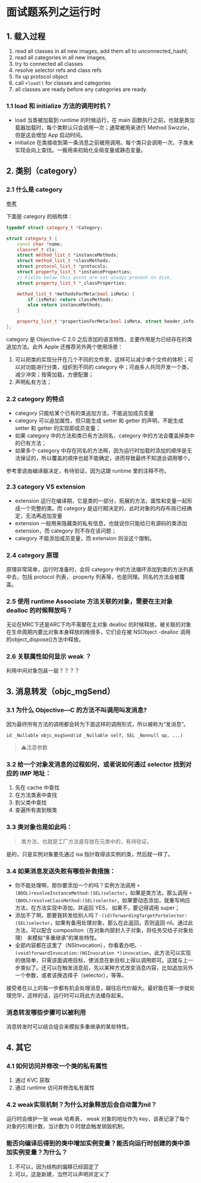 # 面试题系列之运行时

## 1. 载入过程

1. read all classes in all new images, add them all to unconnected_hashl;
2. read all categories in all new images,
3. try to connected all classes
4. resolve selector refs and class refs
5. fix up protocol object
6. call `+load()` for classes and categories
7. all classes are ready before any categories are ready.

### 1.1 load 和 initialize 方法的调用时机？

- load 当类被加载到 runtime 的时候运行，在 main 函数执行之前，也就是类加载器加载时，每个类默认只会调用一次；通常被用来进行 Method Swizzle，但是这会增加 App 启动时间。
- initialize 在类接收到第一条消息之前被用调用。每个类只会调用一次。子类未实现会向上查找。一搬用来初始化全局变量或静态变量。

## 2. 类别（category）

### 2.1 什么是 category 

[参考](https://juejin.im/post/5a9d14856fb9a028e52d5568)

下面是 category 的结构体：
``` C++
typedef struct category_t *Category;

struct category_t {
    const char *name;
    classref_t cls;
    struct method_list_t *instanceMethods;
    struct method_list_t *classMethods;
    struct protocol_list_t *protocols;
    struct property_list_t *instanceProperties;
    // Fields below this point are not always present on disk.
    struct property_list_t *_classProperties;

    method_list_t *methodsForMeta(bool isMeta) {
        if (isMeta) return classMethods;
        else return instanceMethods;
    }

    property_list_t *propertiesForMeta(bool isMeta, struct header_info *hi);
};
```

 category 是 Objective-C 2.0 之后添加的语言特性，主要作用是为已经存在的类追加方法。此外 Apple 还推荐另外两个使用场景：
 
 1. 可以把类的实现分开在几个不同的文件里，这样可以减少单个文件的体积；可以对功能进行分类，组织到不同的 category 中；可由多人共同开发一个类，减少冲突；按需加载，方便配置；
 2. 声明私有方法；

### 2.2 category 的特点

- category 只能给某个已有的类追加方法，不能追加成员变量
- category 可以追加属性，但只能生成 setter 和 getter 的声明，不能生成 setter 和 getter 的实现即成员变量；
- 如果 category 中的方法和类已有方法同名，category 中的方法会覆盖掉类中的已有方法；
- 如果多个 category 中存在同名的方法啊，因为运行时加载时添加的顺序是无法保证的，所以覆盖的顺序也就不能确定，进而导致最终不知道会调用哪个。

参考里说由编译器决定，有待验证，因为这跟 runtime 里的注释不符。

### 2.3 category VS extension

- extension 运行在编译期，它是类的一部分，拓展的方法，属性和变量一起形成一个完整的类。而 category 是运行期决定的，此时对象的内存布局已经确定，无法再追加变量
- extension 一般用来隐藏类的私有信息，也就说你只能给已有源码的类添加 extension，而 category 则不存在该问题；
- category 不能添加成员变量，而 extension 则没这个限制。

### 2.4 category 原理

原理非常简单，运行时准备时，会将 category 中的方法循环添加到类的方法列表中去，包括 protocol 列表， property 列表等，也是同理。同名的方法会被覆盖。

### 2.5 使用 runtime Associate 方法关联的对象，需要在主对象 dealloc 的时候释放吗？
无论在MRC下还是ARC下均不需要在主对象 dealloc 的时候释放，被关联的对象在生命周期内要比对象本身释放的晚很多，它们会在被 NSObject -dealloc 调用的object_dispose()方法中释放。

### 2.6 关联属性如何显示 weak ？

利用中间对象包装一层？？？？

## 3. 消息转发（objc_mgSend）

### 3.1 为什么 Objective—C 的方法不叫调用叫发消息?
因为最终所有方法的调用都会转为下面这样的调用形式，所以被称为“发消息”。

```
id _Nullable objc_msgSend(id _Nullable self, SEL _Nonnull op, ...)
```
> ⚠️注意参数

### 3.2 给一个对象发消息的过程如何，或者说如何通过 selector 找到对应的 IMP 地址：

1. 先在 cache 中查找
2. 在方法类表中查找
3. 到父类中查找
4. 查遍所有直到根类

### 3.3 类对象也是如此吗：
>类方法，也就是工厂方法是存放在元类中的，有待验证。

是的，只是实例对象要先通过 isa 指针取得该实例的类，然后就一样了。

### 3.4 如果消息发送失败有哪些补救措施：

- 你不能处理啊，那你要添加一个的吗？实例方法调用 `+(BOOL)resolveInstanceMethod:(SEL)selector`，如果是类方法，那么调用 `+(BOOL)resolveClassMethod:(SEL)selector`，如果要动态添加，就重写响应方法，在方法实现中添加，并返回 YES， 如果不，要记得调用 super；
- 添加不了啊，那要我转发给别人吗？`-(id)forwardingTargetForSelector:(SEL)selector`，如果有备用处理对象，那么在此返回，否则返回 nil。通过此方法，可以配合 composition（在对象内部封入子对象，将任务交给子对象处理） 来模拟“多重继承”的某些特性。
- 全部内容都在这里了（NSInvocation），你看着办吧。`-(void)forwardInvocation:(NSInvocation *)invocation`，此方法可以实现的很简单，只需该面调用目标，使消息在新目标上得以调用即可。这就与上一步类似了。还可以在触发消息前，先以某种方式改变消息内容，比如追加另外一个参数，或者该换选择子（selector），等等。

接受者在以上的每一步都有机会处理消息，越往后代价越大。最好能在第一步就处理完毕，这样的话，运行时可以将此方法缓存起来。

### 消息转发哪些步骤可以被利用

消息转发时可以结合组合来模拟多重继承的某些特性。

## 4. 其它

### 4.1 如何访问并修改一个类的私有属性

1. 通过 KVC 获取
2. 通过 runtime 访问并修改私有属性

### 4.2 weak实现机制？为什么对象释放后会自动置为nil？
运行时会维护一张 weak 哈希表， weak 对象的地址作为 key，该表记录了每个对象的引用计数，当计数为 0 时就会触发销毁机制，


### 能否向编译后得到的类中增加实例变量？能否向运行时创建的类中添加实例变量？为什么？

1. 不可以，因为结构的偏移已经固定了
2. 可以，这是新建，当然可以声明并定义了